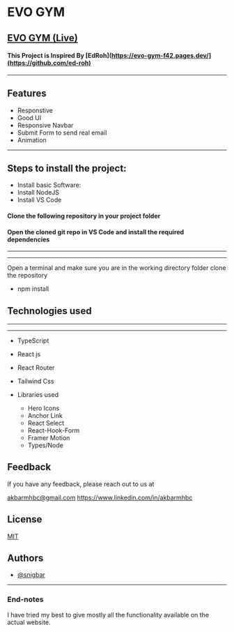 
# EVO GYM

## [EVO GYM (Live)](https://evo-gym-f42.pages.dev/)
#### This Project is Inspired By [EdRoh](https://evo-gym-f42.pages.dev/](https://github.com/ed-roh)

-------

## Features

- Responstive
- Good UI
- Responsive Navbar
- Submit Form to send real email
- Animation


----
## Steps to install the project:
* Install basic Software:
* Install NodeJS
* Install VS Code



#### Clone the following repository in your project folder

#### Open the cloned git repo in VS Code and install the required dependencies

----
-----

Open a terminal and make sure you are in the working directory folder clone the repository

* npm install
## Technologies used

----
-----
* TypeScript
* React js
* React Router 
* Tailwind Css
  


* Libraries used
    * Hero Icons
    * Anchor Link
    * React Select
    * React-Hook-Form
    * Framer Motion
    * Types/Node
    
## Feedback

If you have any feedback, please reach out to us at 

akbarmhbc@gmail.com
https://www.linkedin.com/in/akbarmhbc


## License

[MIT](https://choosealicense.com/licenses/mit/)


## Authors

- [@snigbar](https://www.github.com/snigbar)

-------

### End-notes
I have tried my best to give mostly all the functionality available on the actual website.

